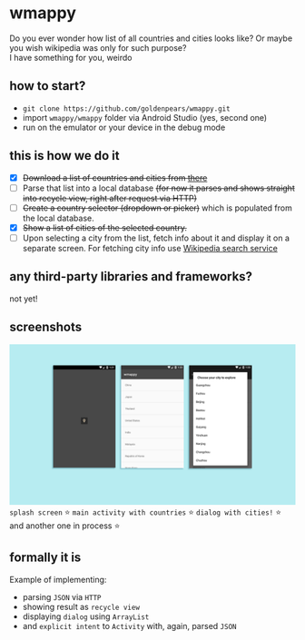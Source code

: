 # wmappy
Do you ever wonder how list of all countries and cities looks like? Or maybe you wish wikipedia was only for such purpose?  
I have something for you, weirdo

## how to start?
- `git clone https://github.com/goldenpears/wmappy.git`
- import `wmappy/wmappy` folder via Android Studio (yes, second one)
- run on the emulator or your device in the debug mode

## this is how we do it

- [x] ~~Download a list of countries and cities from [there](https://raw.githubusercontent.com/David-Haim/CountriesToCitiesJSON/master/countriesToCities.json)~~
- [ ] Parse that list into a local database ~~(for now it parses and shows straight into recycle view, right after request via HTTP)~~
- [ ] ~~Create a country selector (dropdown or picker)~~ which is populated from the local database.
- [x] ~~Show a list of cities of the selected country.~~
- [ ] Upon selecting a city from the list, fetch info about it and display it on a separate screen. For fetching city info use [Wikipedia search service](http://www.geonames.org/export/wikipedia-webservice.html#wikipediaSearch)

## any third-party libraries and frameworks?
not yet!

## screenshots
![screenshots](img/wmappy.png)
`splash screen` ⭐️ 
`main activity with countries` ⭐️ 
`dialog with cities!` ⭐️ 
and another one in process ⭐️ 

## formally it is
Example of implementing:
- parsing `JSON` via `HTTP`
- showing result as `recycle view`
- displaying `dialog` using `ArrayList`
- and `explicit intent` to `Activity` with, again, parsed `JSON`
